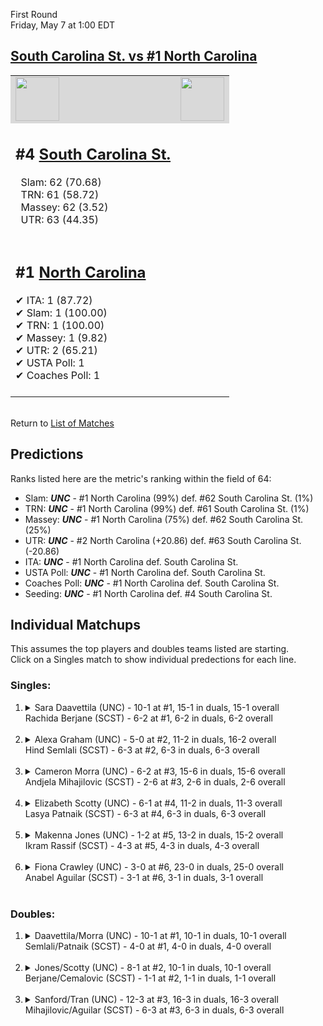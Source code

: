 First Round  
Friday, May 7 at 1:00 EDT
## [South Carolina St. vs #1 North Carolina](https://www.ncaa.com/game/5833647) 

<table>  
<tr style="background-color: #d9d9d9 !important"><td><a href="#"><img src="https://www.ncaa.com/sites/default/files/images/logos/schools/n/north-carolina.70.png" width="70" height="70" /></a></td><td><a href="#"><img src="https://www.ncaa.com/sites/default/files/images/logos/schools/s/south-carolina-st.70.png" width="70" height="70" /></a></td></tr>
<tr><td>  

<h2>#4 <a href="#">South Carolina St.</a></h2>  
&nbsp; Slam: 62 (70.68)<br>  
&nbsp; TRN: 61 (58.72)<br>  
&nbsp; Massey: 62 (3.52)<br>  
&nbsp; UTR: 63 (44.35)<br>  
<br>  

</td><td>  
<tr><td>  

<h2>#1 <a href="#">North Carolina</a></h2>  
&#10004; ITA: 1 (87.72)<br>  
&#10004; Slam: 1 (100.00)<br>  
&#10004; TRN: 1 (100.00)<br>  
&#10004; Massey: 1 (9.82)<br>  
&#10004; UTR: 2 (65.21)<br>  
&#10004; USTA Poll: 1<br>  
&#10004; Coaches Poll: 1<br>  
<br>  

</td><td>  
</table>  


<br>Return to [List of Matches](../index.md)  

## Predictions  

Ranks listed here are the metric's ranking within the field of 64:  
- Slam: ***UNC*** - #1 North Carolina (99%) def. #62 South Carolina St. (1%)  
- TRN: ***UNC*** - #1 North Carolina (99%) def. #61 South Carolina St. (1%)  
- Massey: ***UNC*** - #1 North Carolina (75%) def. #62 South Carolina St. (25%)  
- UTR: ***UNC*** - #2 North Carolina (+20.86) def. #63 South Carolina St. (-20.86)  
- ITA: ***UNC*** - #1 North Carolina def. South Carolina St.  
- USTA Poll: ***UNC*** - #1 North Carolina def. South Carolina St.  
- Coaches Poll: ***UNC*** - #1 North Carolina def. South Carolina St.  
- Seeding: ***UNC*** - #1 North Carolina def. #4 South Carolina St.  

## Individual Matchups  
This assumes the top players and doubles teams listed are starting.  
Click on a Singles match to show individual predections for each line.  
### Singles:  

<ol>
<li><details>
<summary markdown="span">Sara Daavettila (UNC) - 10-1 at #1, 15-1 in duals, 15-1 overall<br>Rachida Berjane (SCST) - 6-2 at #1, 6-2 in duals, 6-2 overall</summary>
<h4>Predictions</h4><ul>
<li>Slam: <b><i>UNC</i></b> - Daavettila (99%) def. Berjane (1%)</li>  
<li>TRN: <b><i>UNC</i></b> - Daavettila (99%) def. Berjane (1%)</li>  
<li>Massey: <b><i>UNC</i></b> - Daavettila (75%) def. Berjane (25%)</li>  
<li>UTR: <b><i>UNC</i></b> - Daavettila (99%) def. Berjane (1%)</li>  
<li>ITA: <b><i>UNC</i></b> - Daavettila (64.17) def. Berjane (0.00)</li>  
</ul></details>&nbsp;</li>
<li><details>
<summary markdown="span">Alexa Graham (UNC) - 5-0 at #2, 11-2 in duals, 16-2 overall<br>Hind Semlali (SCST) - 6-3 at #2, 6-3 in duals, 6-3 overall</summary>
<h4>Predictions</h4><ul>
<li>Slam: <b><i>UNC</i></b> - Graham (99%) def. Semlali (1%)</li>  
<li>TRN: <b><i>UNC</i></b> - Graham (99%) def. Semlali (1%)</li>  
<li>Massey: <b><i>UNC</i></b> - Graham (75%) def. Semlali (25%)</li>  
<li>UTR: <b><i>UNC</i></b> - Graham (99%) def. Semlali (1%)</li>  
<li>ITA: <b><i>UNC</i></b> - Graham (15.03) def. Semlali (0.00)</li>  
</ul></details>&nbsp;</li>
<li><details>
<summary markdown="span">Cameron Morra (UNC) - 6-2 at #3, 15-6 in duals, 15-6 overall<br>Andjela Mihajilovic (SCST) - 2-6 at #3, 2-6 in duals, 2-6 overall</summary>
<h4>Predictions</h4><ul>
<li>Slam: <b><i>UNC</i></b> - Morra (99%) def. Mihajilovic (1%)</li>  
<li>TRN: <b><i>UNC</i></b> - Morra (99%) def. Mihajilovic (1%)</li>  
<li>Massey: <b><i>UNC</i></b> - Morra (75%) def. Mihajilovic (25%)</li>  
<li>UTR: <b><i>UNC</i></b> - Morra (99%) def. Mihajilovic (1%)</li>  
<li>ITA: <b><i>UNC</i></b> - Morra (20.00) def. Mihajilovic (0.00)</li>  
</ul></details>&nbsp;</li>
<li><details>
<summary markdown="span">Elizabeth Scotty (UNC) - 6-1 at #4, 11-2 in duals, 11-3 overall<br>Lasya Patnaik (SCST) - 6-3 at #4, 6-3 in duals, 6-3 overall</summary>
<h4>Predictions</h4><ul>
<li>Slam: <b><i>UNC</i></b> - Scotty (99%) def. Patnaik (1%)</li>  
<li>TRN: <b><i>UNC</i></b> - Scotty (99%) def. Patnaik (1%)</li>  
<li>Massey: <b><i>UNC</i></b> - Scotty (75%) def. Patnaik (25%)</li>  
<li>UTR: <b><i>UNC</i></b> - Scotty (99%) def. Patnaik (1%)</li>  
<li>ITA: <b><i>UNC</i></b> - Scotty (5.93) def. Patnaik (2.21)</li>  
</ul></details>&nbsp;</li>
<li><details>
<summary markdown="span">Makenna Jones (UNC) - 1-2 at #5, 13-2 in duals, 15-2 overall<br>Ikram Rassif (SCST) - 4-3 at #5, 4-3 in duals, 4-3 overall</summary>
<h4>Predictions</h4><ul>
<li>Slam: <b><i>UNC</i></b> - Jones (99%) def. Rassif (1%)</li>  
<li>TRN: <b><i>UNC</i></b> - Jones (99%) def. Rassif (1%)</li>  
<li>Massey: <b><i>UNC</i></b> - Jones (75%) def. Rassif (25%)</li>  
<li>UTR: <b><i>UNC</i></b> - Jones (99%) def. Rassif (1%)</li>  
<li>ITA: <b><i>UNC</i></b> - Jones (18.39) def. Rassif (1.48)</li>  
</ul></details>&nbsp;</li>
<li><details>
<summary markdown="span">Fiona Crawley (UNC) - 3-0 at #6, 23-0 in duals, 25-0 overall<br>Anabel Aguilar (SCST) - 3-1 at #6, 3-1 in duals, 3-1 overall</summary>
<h4>Predictions</h4><ul>
<li>Slam: <b><i>UNC</i></b> - Crawley (100%) def. Aguilar (0%)</li>  
<li>TRN: <b><i>UNC</i></b> - Crawley (100%) def. Aguilar (0%)</li>  
<li>Massey: <b><i>UNC</i></b> - Crawley (75%) def. Aguilar (25%)</li>  
<li>UTR: <b><i>UNC</i></b> - Crawley (99%) def. Aguilar (1%)</li>  
<li>ITA: <b><i>UNC</i></b> - Crawley (16.89) def. Aguilar (0.00)</li>  
</ul></details>&nbsp;</li>
</ol>

### Doubles:  

<ol>
<li><details>
<summary markdown="span">Daavettila/Morra (UNC) - 10-1 at #1, 10-1 in duals, 10-1 overall<br>Semlali/Patnaik (SCST) - 4-0 at #1, 4-0 in duals, 4-0 overall</summary>
<br>Sorry, we don't have any metrics for doubles matches</details>&nbsp;</li>
<li><details>
<summary markdown="span">Jones/Scotty (UNC) - 8-1 at #2, 10-1 in duals, 10-1 overall<br>Berjane/Cemalovic (SCST) - 1-1 at #2, 1-1 in duals, 1-1 overall</summary>
<br>Sorry, we don't have any metrics for doubles matches</details>&nbsp;</li>
<li><details>
<summary markdown="span">Sanford/Tran (UNC) - 12-3 at #3, 16-3 in duals, 16-3 overall<br>Mihajilovic/Aguilar (SCST) - 6-3 at #3, 6-3 in duals, 6-3 overall</summary>
<br>Sorry, we don't have any metrics for doubles matches</details>&nbsp;</li>
</ol>